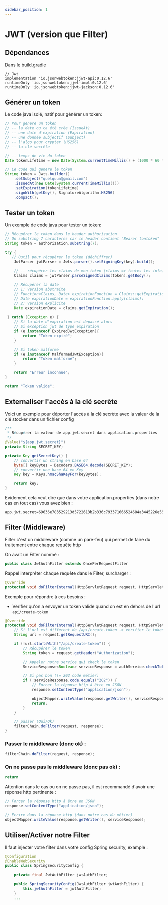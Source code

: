 ```yaml
---
sidebar_position: 1
---
```


# JWT (version que Filter)

## Dépendances

Dans le build.gradle

```
// Jwt
implementation 'io.jsonwebtoken:jjwt-api:0.12.6'
runtimeOnly 'io.jsonwebtoken:jjwt-impl:0.12.6'
runtimeOnly 'io.jsonwebtoken:jjwt-jackson:0.12.6'
```

## Générer un token

Le code java isolé, natif pour générer un token:

```java
// Pour genere un token
// -- la date ou ca été crée (IssueAt)
// -- une date d'expiration (Expiration)
// -- une donnée subjectif (Subject)
// -- l'algo pour crypter (HS256)
// -- la clé secrête

// -- temps de vie du token
Date tokenLifetime = new Date(System.currentTimeMillis() + (1000 * 60 * 60) * 1);

// Le code qui genere le token
String token = Jwts.builder()
    .setSubject("quelquun@gmail.com")
    .issuedAt(new Date(System.currentTimeMillis()))
    .setExpiration(tokenLifetime)
    .signWith(getKey(), SignatureAlgorithm.HS256)
    .compact();
```

## Tester un token

Un exemple de code java pour tester un token:

```java
// Récupérer le token dans le header authorization
// On substring 7 caractères car le header contient "Bearer tontoken"
String token = authorization.substring(7);

try {
   // Outil pour récupérer le token (déchiffrer)
    JwtParser jwtParser = Jwts.parser().setSigningKey(key).build();

    // -- récupérer les claims de mon token (claims => toutes les info)
    Claims claims = jwtParser.parseSignedClaims(token).getBody();
    
    // Récupérer la date
    // 1: Version abstraite
    // Function<Claims, Date> expirationFunction = Claims::getExpiration;
    // Date expirationDate = expirationFunction.apply(claims);
    // 2: Version explicite
    Date expirationDate = claims.getExpiration();
    
 } catch (Exception e) {
    // Si la date d'expiration est depassé alors
    // Si exception jwt de type expiration
    if (e instanceof ExpiredJwtException){
        return "Token expiré";
    }

    // Si token malformé
    if (e instanceof MalformedJwtException){
        return "Token malformé";
    }

    return "Erreur inconnue";
}

return "Token valide";
```

## Externaliser l'accès à la clé secrète

Voici un exemple pour déporter l'accès à la clé secrète avec la valeur de la clé stocker dans un fichier config

```java
/**
 * Récupérer la valeur de app.jwt.secret dans application.properties
 */
@Value("${app.jwt.secret}")
private String SECRET_KEY;

private Key getSecretKey() {
    // convertir un string en base 64
    byte[] keyBytes = Decoders.BASE64.decode(SECRET_KEY);
    // convertir une base 64 en Key
    Key key = Keys.hmacShaKeyFor(keyBytes);

    return key;
}
```

Evidement cela veut dire que dans votre application.properties (dans notre cas en tout cas) vous avez bien :

```
app.jwt.secret=69636e783529213d5722613b2b336c793371666524684a3445226e5573
```

## Filter (Middleware)

Filter c'est un middleware (comme un pare-feu) qui permet de faire du traitement entre chaque requête http

On avait un Filter nommé :

```java
public class JwtAuthFilter extends OncePerRequestFilter
```

Rappel interpréter chaque requête dans le Filter, surcharger :

```java
@Override
protected void doFilterInternal(HttpServletRequest request, HttpServletResponse response, FilterChain filterChain) throws ServletException, IOException {
```

Exemple pour répondre à ces besoins :
- Verifier qu'on a envoyer un token valide quand on est en dehors de l'url `api/create-token`

```java 
@Override
protected void doFilterInternal(HttpServletRequest request, HttpServletResponse response, FilterChain filterChain) throws ServletException, IOException {
    // Si l'url est different de /api/create-token -> verifier le token
    String url = request.getRequestURI();

    if (!url.startsWith("/api/create-token")) {
        // Récupérer le token
        String token = request.getHeader("Authorization");

        // Appeler notre service qui check le token
        ServiceResponse<Boolean> serviceResponse = authService.checkToken(token);

        // Si pas bon (!= 202 code métier)
        if (!serviceResponse.code.equals("202")) {
            // Forcer la réponse http à être en JSON
            response.setContentType("application/json");

            objectMapper.writeValue(response.getWriter(), serviceResponse);
            return;
        }
    }

    // passer (Oui/Ok)
    filterChain.doFilter(request, response);
}
```

### Passer le middleware (donc ok) : 

```java
filterChain.doFilter(request, response);
```

### On ne passe pas le middleware (donc pas ok) :

```java
return
```

Attention dans le cas ou on ne passe pas, il est recommandé d'avoir une réponse http pertinente :

```java
// Forcer la réponse http à être en JSON
response.setContentType("application/json");

// Ecrire dans la réponse http (dans notre cas du métier)
objectMapper.writeValue(response.getWriter(), serviceResponse);
```

## Utiliser/Activer notre Filter

Il faut injecter votre filter dans votre config Spring security, example :

```java
@Configuration
@EnableWebSecurity
public class SpringSecurityConfig {
    
    private final JwtAuthFilter jwtAuthFilter;

    public SpringSecurityConfig(JwtAuthFilter jwtAuthFilter) {
        this.jwtAuthFilter = jwtAuthFilter;
    }
    ...
```


